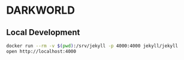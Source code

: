 # DARKWORLD

## Local Development

```bash
docker run --rm -v $(pwd):/srv/jekyll -p 4000:4000 jekyll/jekyll 
open http://localhost:4000

```
